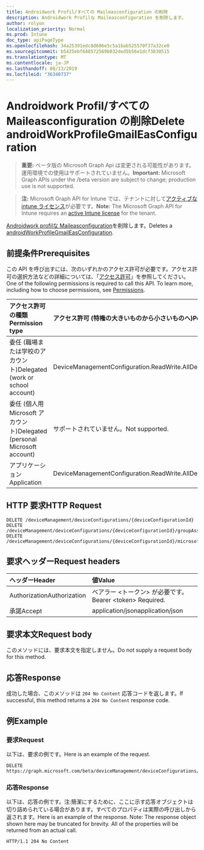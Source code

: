 ```yaml
---
title: Androidwork Profil/すべての Maileasconfiguration の削除
description: Androidwork Profilな Maileasconfiguration を削除します。
author: rolyon
localization_priority: Normal
ms.prod: Intune
doc_type: apiPageType
ms.openlocfilehash: 34a25391edc8d606e5c5a1bab525570f37a32ce0
ms.sourcegitcommit: b5425ebf648572569b032ded5b56e1dcf3830515
ms.translationtype: MT
ms.contentlocale: ja-JP
ms.lasthandoff: 08/13/2019
ms.locfileid: "36340737"
---
```

# <a name="delete-androidworkprofilegmaileasconfiguration"></a><span data-ttu-id="cb1d1-103">Androidwork Profil/すべての Maileasconfiguration の削除</span><span class="sxs-lookup"><span data-stu-id="cb1d1-103">Delete androidWorkProfileGmailEasConfiguration</span></span>

> <span data-ttu-id="cb1d1-104">**重要:** ベータ版の Microsoft Graph Api は変更される可能性があります。運用環境での使用はサポートされていません。</span><span class="sxs-lookup"><span data-stu-id="cb1d1-104">**Important:** Microsoft Graph APIs under the /beta version are subject to change; production use is not supported.</span></span>

> <span data-ttu-id="cb1d1-105">**注:** Microsoft Graph API for Intune では、テナントに対して[アクティブな intune ライセンス](https://go.microsoft.com/fwlink/?linkid=839381)が必要です。</span><span class="sxs-lookup"><span data-stu-id="cb1d1-105">**Note:** The Microsoft Graph API for Intune requires an [active Intune license](https://go.microsoft.com/fwlink/?linkid=839381) for the tenant.</span></span>

<span data-ttu-id="cb1d1-106">[Androidwork profilな Maileasconfiguration](../resources/intune-deviceconfig-androidworkprofilegmaileasconfiguration.md)を削除します。</span><span class="sxs-lookup"><span data-stu-id="cb1d1-106">Deletes a [androidWorkProfileGmailEasConfiguration](../resources/intune-deviceconfig-androidworkprofilegmaileasconfiguration.md).</span></span>

## <a name="prerequisites"></a><span data-ttu-id="cb1d1-107">前提条件</span><span class="sxs-lookup"><span data-stu-id="cb1d1-107">Prerequisites</span></span>
<span data-ttu-id="cb1d1-p101">この API を呼び出すには、次のいずれかのアクセス許可が必要です。アクセス許可の選択方法などの詳細については、「[アクセス許可](/graph/permissions-reference)」を参照してください。</span><span class="sxs-lookup"><span data-stu-id="cb1d1-p101">One of the following permissions is required to call this API. To learn more, including how to choose permissions, see [Permissions](/graph/permissions-reference).</span></span>

|<span data-ttu-id="cb1d1-110">アクセス許可の種類</span><span class="sxs-lookup"><span data-stu-id="cb1d1-110">Permission type</span></span>|<span data-ttu-id="cb1d1-111">アクセス許可 (特権の大きいものから小さいものへ)</span><span class="sxs-lookup"><span data-stu-id="cb1d1-111">Permissions (from most to least privileged)</span></span>|
|:---|:---|
|<span data-ttu-id="cb1d1-112">委任 (職場または学校のアカウント)</span><span class="sxs-lookup"><span data-stu-id="cb1d1-112">Delegated (work or school account)</span></span>|<span data-ttu-id="cb1d1-113">DeviceManagementConfiguration.ReadWrite.All</span><span class="sxs-lookup"><span data-stu-id="cb1d1-113">DeviceManagementConfiguration.ReadWrite.All</span></span>|
|<span data-ttu-id="cb1d1-114">委任 (個人用 Microsoft アカウント)</span><span class="sxs-lookup"><span data-stu-id="cb1d1-114">Delegated (personal Microsoft account)</span></span>|<span data-ttu-id="cb1d1-115">サポートされていません。</span><span class="sxs-lookup"><span data-stu-id="cb1d1-115">Not supported.</span></span>|
|<span data-ttu-id="cb1d1-116">アプリケーション</span><span class="sxs-lookup"><span data-stu-id="cb1d1-116">Application</span></span>|<span data-ttu-id="cb1d1-117">DeviceManagementConfiguration.ReadWrite.All</span><span class="sxs-lookup"><span data-stu-id="cb1d1-117">DeviceManagementConfiguration.ReadWrite.All</span></span>|

## <a name="http-request"></a><span data-ttu-id="cb1d1-118">HTTP 要求</span><span class="sxs-lookup"><span data-stu-id="cb1d1-118">HTTP Request</span></span>
<!-- {
  "blockType": "ignored"
}
-->
``` http
DELETE /deviceManagement/deviceConfigurations/{deviceConfigurationId}
DELETE /deviceManagement/deviceConfigurations/{deviceConfigurationId}/groupAssignments/{deviceConfigurationGroupAssignmentId}/deviceConfiguration
DELETE /deviceManagement/deviceConfigurations/{deviceConfigurationId}/microsoft.graph.windowsDomainJoinConfiguration/networkAccessConfigurations/{deviceConfigurationId}
```

## <a name="request-headers"></a><span data-ttu-id="cb1d1-119">要求ヘッダー</span><span class="sxs-lookup"><span data-stu-id="cb1d1-119">Request headers</span></span>
|<span data-ttu-id="cb1d1-120">ヘッダー</span><span class="sxs-lookup"><span data-stu-id="cb1d1-120">Header</span></span>|<span data-ttu-id="cb1d1-121">値</span><span class="sxs-lookup"><span data-stu-id="cb1d1-121">Value</span></span>|
|:---|:---|
|<span data-ttu-id="cb1d1-122">Authorization</span><span class="sxs-lookup"><span data-stu-id="cb1d1-122">Authorization</span></span>|<span data-ttu-id="cb1d1-123">ベアラー &lt;トークン&gt; が必要です。</span><span class="sxs-lookup"><span data-stu-id="cb1d1-123">Bearer &lt;token&gt; Required.</span></span>|
|<span data-ttu-id="cb1d1-124">承諾</span><span class="sxs-lookup"><span data-stu-id="cb1d1-124">Accept</span></span>|<span data-ttu-id="cb1d1-125">application/json</span><span class="sxs-lookup"><span data-stu-id="cb1d1-125">application/json</span></span>|

## <a name="request-body"></a><span data-ttu-id="cb1d1-126">要求本文</span><span class="sxs-lookup"><span data-stu-id="cb1d1-126">Request body</span></span>
<span data-ttu-id="cb1d1-127">このメソッドには、要求本文を指定しません。</span><span class="sxs-lookup"><span data-stu-id="cb1d1-127">Do not supply a request body for this method.</span></span>

## <a name="response"></a><span data-ttu-id="cb1d1-128">応答</span><span class="sxs-lookup"><span data-stu-id="cb1d1-128">Response</span></span>
<span data-ttu-id="cb1d1-129">成功した場合、このメソッドは `204 No Content` 応答コードを返します。</span><span class="sxs-lookup"><span data-stu-id="cb1d1-129">If successful, this method returns a `204 No Content` response code.</span></span>

## <a name="example"></a><span data-ttu-id="cb1d1-130">例</span><span class="sxs-lookup"><span data-stu-id="cb1d1-130">Example</span></span>

### <a name="request"></a><span data-ttu-id="cb1d1-131">要求</span><span class="sxs-lookup"><span data-stu-id="cb1d1-131">Request</span></span>
<span data-ttu-id="cb1d1-132">以下は、要求の例です。</span><span class="sxs-lookup"><span data-stu-id="cb1d1-132">Here is an example of the request.</span></span>
``` http
DELETE https://graph.microsoft.com/beta/deviceManagement/deviceConfigurations/{deviceConfigurationId}
```

### <a name="response"></a><span data-ttu-id="cb1d1-133">応答</span><span class="sxs-lookup"><span data-stu-id="cb1d1-133">Response</span></span>
<span data-ttu-id="cb1d1-p102">以下は、応答の例です。注:簡潔にするために、ここに示す応答オブジェクトは切り詰められている場合があります。すべてのプロパティは実際の呼び出しから返されます。</span><span class="sxs-lookup"><span data-stu-id="cb1d1-p102">Here is an example of the response. Note: The response object shown here may be truncated for brevity. All of the properties will be returned from an actual call.</span></span>
``` http
HTTP/1.1 204 No Content
```






